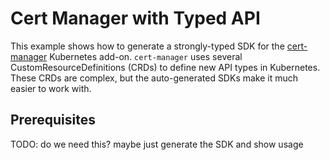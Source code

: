 # Cert Manager with Typed API

This example shows how to generate a strongly-typed SDK for the [cert-manager](https://github.com/jetstack/cert-manager)
Kubernetes add-on. `cert-manager` uses several CustomResourceDefinitions (CRDs) to define new API
types in Kubernetes. These CRDs are complex, but the auto-generated SDKs make it much easier to
work with.

## Prerequisites

TODO: do we need this? maybe just generate the SDK and show usage

## 

